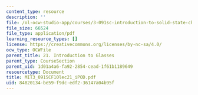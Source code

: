 ```yaml
---
content_type: resource
description: ''
file: /ol-ocw-studio-app/courses/3-091sc-introduction-to-solid-state-chemistry-fall-2010/84820134be59f9dcedf236147a04b95f_MIT3_091SCF10lec21_iPOD.pdf
file_size: 66524
file_type: application/pdf
learning_resource_types: []
license: https://creativecommons.org/licenses/by-nc-sa/4.0/
ocw_type: OCWFile
parent_title: 21. Introduction to Glasses
parent_type: CourseSection
parent_uid: 1d01a4a6-fa92-2854-cead-1f61b1189649
resourcetype: Document
title: MIT3_091SCF10lec21_iPOD.pdf
uid: 84820134-be59-f9dc-edf2-36147a04b95f
---
```

